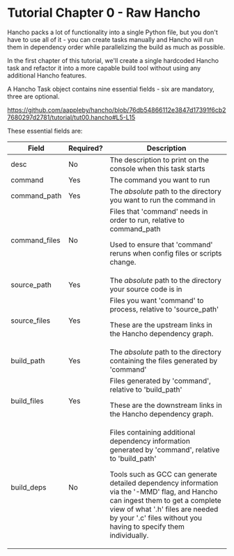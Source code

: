 # Tutorial Chapter 0 - Raw Hancho

Hancho packs a lot of functionality into a single Python file, but you don't have to use all of it - you can create tasks manually and Hancho will
run them in dependency order while parallelizing the build as much as possible.

In the first chapter of this tutorial, we'll create a single hardcoded Hancho task and refactor it into a more capable build tool without using any additional Hancho features.

A Hancho Task object contains nine essential fields - six are mandatory, three are optional.

https://github.com/aappleby/hancho/blob/76db54866112e3847d17391f6cb27680297d2781/tutorial/tut00.hancho#L5-L15

These essential fields are:

| Field  | Required?| Description
|---|---|---|
|desc|No|The description to print on the console when this task starts
|command|Yes|The command you want to run
|command_path |Yes| The _absolute_ path to the directory you want to run the command in
|command_files|No| Files that 'command' needs in order to run, relative to command_path <p>Used to ensure that 'command' reruns when config files or scripts change.
|source_path|Yes|The _absolute_ path to the directory your source code is in
|source_files|Yes|Files you want 'command' to process, relative to 'source_path' <p>These are the upstream links in the Hancho dependency graph.
|build_path|Yes|The _absolute_ path to the directory containing the files generated by 'command'
|build_files|Yes|Files generated by 'command', relative to 'build_path'<p>These are the downstream links in the Hancho dependency graph.
|build_deps|No| Files containing additional dependency information generated by 'command', relative to 'build_path'<p>Tools such as GCC can generate detailed dependency information via the '-MMD' flag, and Hancho can ingest them to get a complete view of what '.h' files are needed by your '.c' files without you having to specify them individually.
